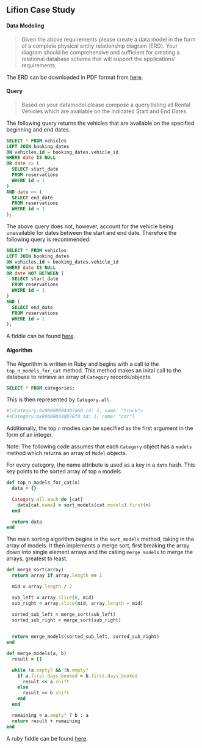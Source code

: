 ## Lifion Case Study

#### Data Modeling
> Given the above requirements please create a data model in the form of a complete physical entity relationship diagram (ERD). Your diagram should be comprehensive and sufficient for creating a relational database schema that will support the applications’ requirements.

The ERD can be downloaded in PDF format from [here](https://www.lucidchart.com/publicSegments/view/f076239c-31f1-465d-aeb1-07cae297c933).

#### Query
> Based on your datamodel please compose a query listing all Rental Vehicles which are available on the indicated Start and End Dates.

The following query returns the vehicles that are available on the specified beginning and end dates.

```SQL
SELECT * FROM vehicles
LEFT JOIN booking_dates
ON vehicles.id = booking_dates.vehicle_id
WHERE date IS NULL
OR date <> (
  SELECT start_date
  FROM reservations
  WHERE id = 1
)
AND date <> (
  SELECT end_date
  FROM reservations
  WHERE id = 1
);
```

The above query does not, however, account for the vehicle being unavailable for dates between the start and end date. Therefore the following query is recommended:

```SQL
SELECT * FROM vehicles
LEFT JOIN booking_dates
ON vehicles.id = booking_dates.vehicle_id
WHERE date IS NULL
OR date NOT BETWEEN (
  SELECT start_date
  FROM reservations
  WHERE id = 1
)
AND (
  SELECT end_date
  FROM reservations
  WHERE id = 1
);
```
A fiddle can be found [here](http://sqlfiddle.com/#!9/656a83/6).

#### Algorithm

The Algorithm is written in Ruby and begins with a call to the `top_n_models_for_cat` method. This method makes an inital call to the database to retrieve an array of `Category` records/objects.

```SQL
SELECT * FROM categories;
```

This is then represented by `Category.all`.

```ruby
#[<Category:0x00000004d07a60 id: 2, name: "truck">
#<Category:0x00000004d078f8 id: 1, name: "car"]
```

Additionally, the top `n` modles can be specified as the first argument in the form of an integer.

Note: The following code assumes that each `Category` object has a `models` method which returns an array of `Model` objects.

For every category, the name attribute is used as a key in a `data` hash. This key points to the sorted array of top `n` models.

```ruby
def top_n_models_for_cat(n)
  data = {}

  Category.all.each do |cat|
    data[cat.name] = sort_models(cat.models).first(n)
  end

  return data
end
```

The main sorting algorithm begins in the `sort_models` method, taking in the array of models. It then implements a merge sort, first breaking the array down into single element arrays and the calling `merge_models` to merge the arrays, greatest to least.

```ruby
def merge_sort(array)
  return array if array.length == 1

  mid = array.length / 2

  sub_left = array.slice(0, mid)
  sub_right = array.slice(mid, array.length - mid)

  sorted_sub_left = merge_sort(sub_left)
  sorted_sub_right = merge_sort(sub_right)
 

  return merge_models(sorted_sub_left, sorted_sub_right)
end

def merge_models(a, b)
  result = []

  while !a.empty? && !b.empty?
    if a.first.days_booked > b.first.days_booked
      result << a.shift
    else
      result << b.shift  
    end  
  end

  remaining = a.empty? ? b : a
  return result + remaining
end
```

A ruby fiddle can be found [here](https://repl.it/KQQH/0).